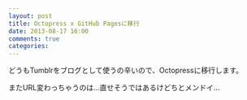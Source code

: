 ```yaml
---
layout: post
title: Octopress x GitHub Pagesに移行
date: 2013-08-17 16:00
comments: true
categories:
---
```


どうもTumblrをブログとして使うの辛いので、Octopressに移行します。

またURL変わっちゃうのは...直せそうではあるけどちとメンドイ...